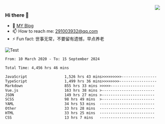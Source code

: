<img align='right' src='https://github-readme-stats.vercel.app/api?username=niaogege&show_icons=true&theme=radical'/>

### Hi there 👋

- 🌱 [MY Blog](https://bythewayer.com/)
- 📫 How to reach me: 291003932@qq.com
- ⚡ Fun fact:  世事无常，不要留有遗憾，早点养老

![Test](https://github-readme-stats.vercel.app/api/top-langs/?username=niaogege&layout=compact)

<!--START_SECTION:waka-->

```txt
From: 10 March 2020 - To: 15 September 2024

Total Time: 4,456 hrs 46 mins

JavaScript                 1,526 hrs 43 mins>>>>>>>>>----------------   34.26 %
TypeScript                 1,499 hrs 36 mins>>>>>>>>-----------------   33.65 %
Markdown                   855 hrs 33 mins >>>>>--------------------   19.20 %
Vue.js                     163 hrs 38 mins >------------------------   03.67 %
JSON                       149 hrs 27 mins >------------------------   03.35 %
SCSS                       98 hrs 49 mins  >------------------------   02.22 %
YAML                       34 hrs 53 mins  -------------------------   00.78 %
Other                      33 hrs 28 mins  -------------------------   00.75 %
HTML                       33 hrs 25 mins  -------------------------   00.75 %
CSS                        13 hrs 7 mins   -------------------------   00.29 %
```

<!--END_SECTION:waka-->
